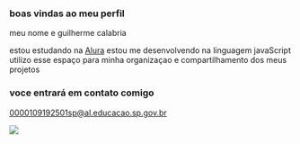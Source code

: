 ### boas vindas ao meu perfil

meu nome e guilherme calabria

estou estudando na [Alura](https://www.alura.com.br)
estou me desenvolvendo na linguagem javaScript
utilizo esse espaço para minha organizaçao e compartilhamento dos meus projetos

### voce entrará em contato comigo 

0000109192501sp@al.educacao.sp.gov.br



![](https://media1.tenor.com/m/SfIBJjbHH9UAAAAd/dog-smile-shyboos.gif)
